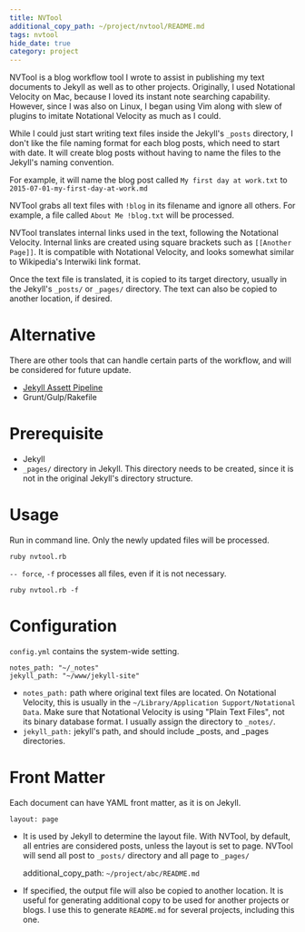 ```yaml
---
title: NVTool
additional_copy_path: ~/project/nvtool/README.md
tags: nvtool
hide_date: true
category: project
---
```


NVTool is a blog workflow tool I wrote to assist in publishing my text documents to Jekyll as
well as to other projects. Originally, I used Notational Velocity on Mac,
because I loved its instant note searching capability.
However, since I was also on Linux, I began using Vim along with slew of plugins to imitate Notational Velocity as much as I could.

While I could just start writing text files inside the Jekyll's `_posts`
directory,  I don't like the file naming format for each blog posts, which need
to start with date. 
It will create blog posts without having to name the files to the Jekyll's naming
convention.  

For example, it will name the blog post called `My first day at work.txt` to
`2015-07-01-my-first-day-at-work.md`

NVTool grabs all text files with `!blog` in its filename and ignore all others.
For example, a file called `About Me !blog.txt` will be processed.

NVTool translates internal links used in the text, following the Notational Velocity. 
Internal links are created using square brackets such as `[[Another Page]]`.
It is compatible with Notational Velocity, and looks somewhat similar to
Wikipedia's Interwiki link format.

Once the text file is translated, it is copied to its target directory, usually
in the Jekyll's `_posts/` or `_pages/` directory.  The text can also be copied to another
location, if desired.

Alternative
===========
There are other tools that can handle certain parts of the workflow, and will be
considered for future update.

* [Jekyll Assett Pipeline](https://github.com/matthodan/jekyll-asset-pipeline)
* Grunt/Gulp/Rakefile

Prerequisite
=======
* Jekyll
* `_pages/` directory in Jekyll. This directory needs to be created, since it is
    not in the original Jekyll's directory structure.

Usage
========
Run in command line.  Only the newly updated files will be processed.

    ruby nvtool.rb

`-- force`, `-f` processes all files, even if it is not necessary.

    ruby nvtool.rb -f

Configuration
========
`config.yml` contains the system-wide setting.

    notes_path: "~/_notes"
    jekyll_path: "~/www/jekyll-site"

* `notes_path:` path where original text files are located. On Notational
    Velocity, this is usually in the `~/Library/Application Support/Notational
    Data`. Make sure that Notational Velocity is using "Plain Text Files", not
    its binary database format. I usually assign the directory to `_notes/`.
* `jekyll_path:` jekyll's path, and should include _posts, and _pages directories.

Front Matter
=====
Each document can have YAML front matter, as it is on Jekyll.

    layout: page

* It is used by Jekyll to determine the layout file.  With NVTool, by default, all entries are considered posts, unless the layout is set to
    page.  NVTool will send all post to `_posts/` directory and all page to
    `_pages/`

    additional_copy_path: `~/project/abc/README.md`

* If specified, the output file will also be copied to another location. It is
    useful for generating additional copy to be used for another projects or
    blogs.  I use this to generate `README.md` for several projects, including
    this one.



